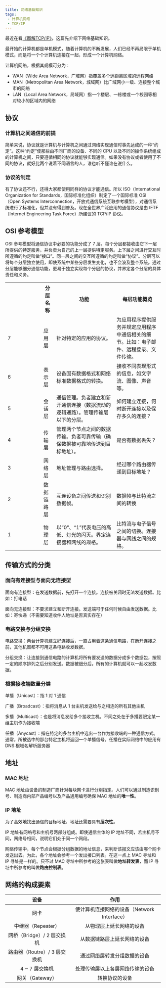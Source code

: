 ```yaml
---
title: 网络基础知识
tags: 
 - 计算机网络
 - TCP/IP
---
```


最近在看[《图解TCP/IP》](https://www.amazon.cn/dp/B00DMS9990/)，这篇先介绍下网络基础知识。

最开始的计算机都是单机模式，随着计算机的不断发展，人们已经不再局限于单机模式，而是将一个个计算机连接在一起，形成一个计算机网络。

<!-- more -->


计算机网络，根据其规模可分为：
* WAN（Wide Area Network，广域网）指覆盖多个远距离区域的远程网络
* MAN（Metropolitan Area Network，城域网）比广域网小一级、连接整个城市的网络
* LAN（Local Area Network，局域网）指一个楼层、一栋楼或一个校园等相对较小的区域内的网络


## 协议

### 计算机之间通信的前提

简单来说，协议就是计算机与计算机之间通过网络实现通信时事先达成的一种“约定”。这种“约定”使那些由不同厂商的设备、不同的 CPU 以及不同的操作系统组成的计算机之间，只要遵循相同的协议就能够实现通信。如果没有协议或者使用了不同的协议，就好比两个说着不同语言的人，谁也听不懂谁在说什么。

### 协议的制定

有了协议还不行，还得大家都使用同样的协议才能通信。所以 ISO（International Organization for Standards，国际标准化组织）制定了一个国际标准 OSI（Open Systems Interconnection，开放式通信系统互联参考模型），对通信系统进行了标准化，但并没有得到普及。现在全世界广泛应用的通信协议是由 IETF（Internet Engineering Task Force）所建议的 TCP/IP 协议。
 
## OSI 参考模型

OSI 参考模型将通信协议中必要的功能分成了 7 层。每个分层都接收由它下一层所提供的特定服务，并负责为自己的上一层提供特定服务。上下层之间进行交互时所遵循的约定叫做“接口”。同一层之间的交互所遵循的约定叫做“协议”。分层可以将每个分层独立使用，即使系统中某些分层发生变化，也不会波及整个系统。通过分层能够细分通信功能，更易于独立实现每个分层的协议，并界定各个分层的具体责任和义务。


<table>
    <tr>
        <th  style="width: 100px;"></th>
        <th >分层名称</th>
        <th>功能</th>
        <th>每层功能概览</th>
    </tr>
    <tr>
        <td>7</td>
        <td>应用层</td>
        <td>针对特定的应用的协议。</td>
        <td>为应用程序提供服务并规定应用程序中通信相关的细节。比如：电子邮件、远程登录、文件传输。</td>
    </tr>
    <tr>
        <td>6</td>
        <td>表示层</td>
        <td>设备固有数据格式和网络标准数据格式的转换。</td>
        <td>接收不同表现形式的信息，如文字流、图像、声音等。</td>
    </tr>
    <tr>
        <td>5</td>
        <td>会话层</td>
        <td>通信管理。负者建立和新开通信连接（数据流动的逻辑通路）。管理传输层以下的分层。</td>
        <td>如何建立连接，何时断开连接以及保存多久的连接？</td>
    </tr>
    <tr>
        <td>4</td>
        <td>传输层</td>
        <td>管理两个节点之间的数据传输。负者可靠传输（确保数据被可靠地传送到目标地址）。</td>
        <td>是否有数据丢失？</td>
    </tr>
    <tr>
        <td>3</td>
        <td>网络层</td>
        <td>地址管理与路由选择。</td>
        <td>经过哪个路由器传递到目标地址？</td>
    </tr>
    <tr>
        <td>2</td>
        <td>数据链路层</td>
        <td>互连设备之间传送和识别数据帧。</td>
        <td>数据帧与比特流之间的转换</td>
    </tr>
    <tr>
        <td>1</td>
        <td>物理层</td>
        <td>以“0”、“1”代表电压的高低、灯光的闪灭。界定连接器和网线的规格。</td>
        <td>比特流与电子信号之间的切换。连接器与网线之间的规格。</td>
    </tr>
</table>



## 传输方式的分类

### 面向有连接型与面向无连接型

面向有连接型：在发送数据前，先打开一个连接。连接被关闭时无法发送数据。比如：打电话

面向无连接型：不要求建立和断开连接。发送端可于任何时候自由发送数据。比如：寄快递（不需要知道收件人地址是否真实存在）

### 电路交换与分组交换

电路交换：两台计算机建立好连接后，一直占用着这条通信电路，在断开连接之前，其他机器都不可用这条电路收发数据。

分组交换：让连接到通信电路的计算机将所有要发送的数据分成多个数据包，按照一定的顺序排列之后分别发送。数据被细分后，所有的计算机就可以一起收发数据。

### 根据接收端数量分类

单播（Unicast）：指 1 对 1 通信

广播（Broadcast）：指将消息从 1 台主机发送给与之相连的所有其他主机

多播（Multicast）：也是将消息发给多个接收主机。不同之处在于多播要限定某一组主机作为接收端

任播（Anycast）：指在特定的多台主机中选出一台作为接收端的一种通信方式。通常，所被选中的那台特定主机将返回一个单播信号。任播在实际网络中的应用有 DNS 根域名解析服务器

## 地址

### MAC 地址

MAC 地址由设备的制造厂商针对每块网卡进行分别指定。人们可以通过制造识别号、制造商内部产品编号以及产品通用编号确保 MAC 地址的**唯一性**。

### IP 地址

为了高效地找出通信的目标地址，地址还需要具有**层次性**。

IP 地址有网络号和主机号两部分组成。即使通信主体的 IP 地址不同，若主机号不同，网络号相同，说明它们处于同一个网段。

网络传输中，每个节点会根据分组数据的地址信息，来判断该报文应该由哪个网卡发送出去。为此，各个地址会参考一个发出接口列表。在这一点上 MAC 寻址和 IP 寻址是一样的。只不过 MAC 寻址中所参考的这张表叫做**地址转发表**，而 IP 寻址中所参考的叫做**路由控制表**。



## 网络的构成要素

| 设备 | 作用 |
|:---:|:---:|
| 网卡 | 使计算机连接网络的设备（Network Interface）
| 中继器（Repeater）|从物理层上延长网络的设备
| 网桥（Bridge）/ 2 层交换机| 从数据链路层上延长网络的设备
| 路由器（Routre）/ 3 层交换机| 通过网络层转发分组数据的设备
| 4 ~ 7 层交换机| 处理传输层以上各层网络传输的设备
| 网关（Gateway）| 转换协议的设备




